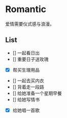 # Romantic

爱情需要仪式感与浪漫。

## List

- [] 一起看日出
- [] 重要日子送玫瑰
- [x] 帮买生理用品
- [] 一起去买内衣
- [] 背着走一段路
- [] 给她准备一个星期早餐
- [] 给她写情书
- [x] 给她唱一首歌